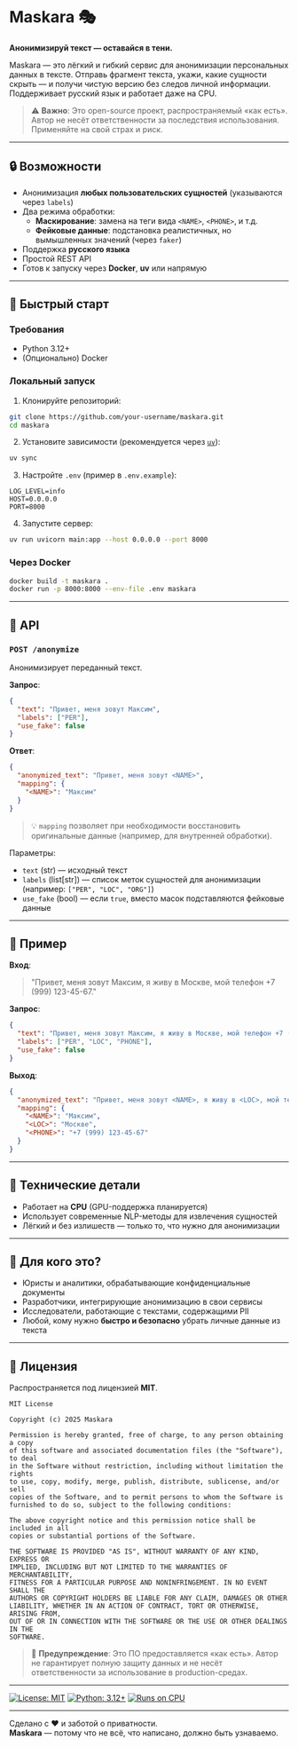 # Maskara 🎭

**Анонимизируй текст — оставайся в тени.**

Maskara — это лёгкий и гибкий сервис для анонимизации персональных данных в тексте. Отправь фрагмент текста, укажи, какие сущности скрыть — и получи чистую версию без следов личной информации. Поддерживает русский язык и работает даже на CPU.

> ⚠️ **Важно**: Это open-source проект, распространяемый «как есть». Автор не несёт ответственности за последствия использования. Применяйте на свой страх и риск.

---

## 🔒 Возможности

- Анонимизация **любых пользовательских сущностей** (указываются через `labels`)
- Два режима обработки:
  - **Маскирование**: замена на теги вида `<NAME>`, `<PHONE>`, и т.д.
  - **Фейковые данные**: подстановка реалистичных, но вымышленных значений (через `faker`)
- Поддержка **русского языка**
- Простой REST API
- Готов к запуску через **Docker**, **uv** или напрямую

---

## 🚀 Быстрый старт

### Требования
- Python 3.12+
- (Опционально) Docker

### Локальный запуск

1. Клонируйте репозиторий:
``` bash
git clone https://github.com/your-username/maskara.git
cd maskara
```

2. Установите зависимости (рекомендуется через [`uv`](https://docs.astral.sh/uv/)):
``` bash
uv sync
```

3. Настройте `.env` (пример в `.env.example`):
``` env
LOG_LEVEL=info
HOST=0.0.0.0
PORT=8000
```

4. Запустите сервер:
``` bash
uv run uvicorn main:app --host 0.0.0.0 --port 8000
```

### Через Docker

``` bash
docker build -t maskara .
docker run -p 8000:8000 --env-file .env maskara
```

---

## 📡 API

### `POST /anonymize`

Анонимизирует переданный текст.

**Запрос**:
``` json
{
  "text": "Привет, меня зовут Максим",
  "labels": ["PER"],
  "use_fake": false
}
```

**Ответ**:
``` json
{
  "anonymized_text": "Привет, меня зовут <NAME>",
  "mapping": {
    "<NAME>": "Максим"
  }
}
```

> 💡 `mapping` позволяет при необходимости восстановить оригинальные данные (например, для внутренней обработки).

Параметры:
- `text` (str) — исходный текст
- `labels` (list[str]) — список меток сущностей для анонимизации (например: `["PER", "LOC", "ORG"]`)
- `use_fake` (bool) — если `true`, вместо масок подставляются фейковые данные

---

## 🧪 Пример

**Вход**:
> "Привет, меня зовут Максим, я живу в Москве, мой телефон +7 (999) 123-45-67."

**Запрос**:
``` json
{
  "text": "Привет, меня зовут Максим, я живу в Москве, мой телефон +7 (999) 123-45-67.",
  "labels": ["PER", "LOC", "PHONE"],
  "use_fake": false
}
```

**Выход**:
``` json
{
  "anonymized_text": "Привет, меня зовут <NAME>, я живу в <LOC>, мой телефон <PHONE>.",
  "mapping": {
    "<NAME>": "Максим",
    "<LOC>": "Москве",
    "<PHONE>": "+7 (999) 123-45-67"
  }
}
```

---

## 🧠 Технические детали

- Работает на **CPU** (GPU-поддержка планируется)
- Использует современные NLP-методы для извлечения сущностей
- Лёгкий и без излишеств — только то, что нужно для анонимизации

---

## 👥 Для кого это?

- Юристы и аналитики, обрабатывающие конфиденциальные документы  
- Разработчики, интегрирующие анонимизацию в свои сервисы  
- Исследователи, работающие с текстами, содержащими PII  
- Любой, кому нужно **быстро и безопасно** убрать личные данные из текста

---

## 📄 Лицензия

Распространяется под лицензией **MIT**.

```
MIT License

Copyright (c) 2025 Maskara

Permission is hereby granted, free of charge, to any person obtaining a copy
of this software and associated documentation files (the "Software"), to deal
in the Software without restriction, including without limitation the rights
to use, copy, modify, merge, publish, distribute, sublicense, and/or sell
copies of the Software, and to permit persons to whom the Software is
furnished to do so, subject to the following conditions:

The above copyright notice and this permission notice shall be included in all
copies or substantial portions of the Software.

THE SOFTWARE IS PROVIDED "AS IS", WITHOUT WARRANTY OF ANY KIND, EXPRESS OR
IMPLIED, INCLUDING BUT NOT LIMITED TO THE WARRANTIES OF MERCHANTABILITY,
FITNESS FOR A PARTICULAR PURPOSE AND NONINFRINGEMENT. IN NO EVENT SHALL THE
AUTHORS OR COPYRIGHT HOLDERS BE LIABLE FOR ANY CLAIM, DAMAGES OR OTHER
LIABILITY, WHETHER IN AN ACTION OF CONTRACT, TORT OR OTHERWISE, ARISING FROM,
OUT OF OR IN CONNECTION WITH THE SOFTWARE OR THE USE OR OTHER DEALINGS IN THE
SOFTWARE.
```

> 🛑 **Предупреждение**: Это ПО предоставляется «как есть». Автор не гарантирует полную защиту данных и не несёт ответственности за использование в production-средах.

---

[![License: MIT](https://img.shields.io/badge/License-MIT-green.svg)](https://opensource.org/licenses/MIT)
[![Python: 3.12+](https://img.shields.io/badge/Python-3.10%2B-blue)](https://python.org)
[![Runs on CPU](https://img.shields.io/badge/Device-CPU-orange)](https://your-repo-url)

---

Сделано с ❤️ и заботой о приватности.  
**Maskara** — потому что не всё, что написано, должно быть узнаваемо.